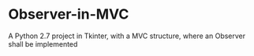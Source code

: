 # Observer-in-MVC
A Python 2.7 project in Tkinter, with a MVC structure, where an Observer shall be implemented
